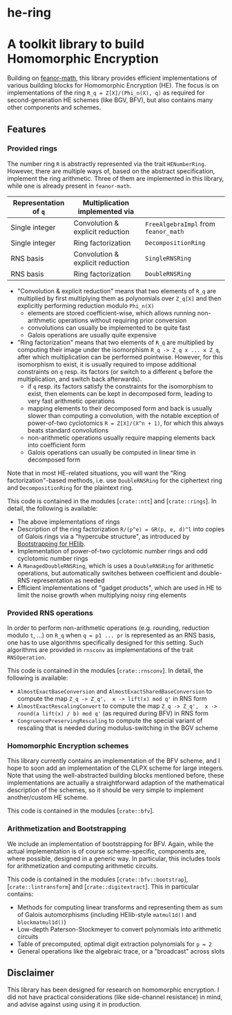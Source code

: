 # he-ring
# A toolkit library to build Homomorphic Encryption

Building on [feanor-math](https://crates.io/crates/feanor-math), this library provides efficient implementations of various building blocks for Homomorphic Encryption (HE).
The focus is on implementations of the ring `R_q = Z[X]/(Phi_n(X), q)` as required for second-generation HE schemes (like BGV, BFV), but also contains many other components and schemes.

## Features

### Provided rings

The number ring `R` is abstractly represented via the trait `HENumberRing`.
However, there are multiple ways of, based on the abstract specification, implement the ring arithmetic.
Three of them are implemented in this library, while one is already present in `feanor-math`.

| Representation of `q` | Multiplication implemented via   |                                      |
|-----------------------|----------------------------------|--------------------------------------|
| Single integer        | Convolution & explicit reduction | `FreeAlgebraImpl` from `feanor_math` |
| Single integer        | Ring factorization               | `DecompositionRing`                  |
| RNS basis             | Convolution & explicit reduction | `SingleRNSRing`                      |
| RNS basis             | Ring factorization               | `DoubleRNSRing`                      |

 - "Convolution & explicit reduction" means that two elements of `R_q` are multiplied by first multiplying them as polynomials over `Z_q[X]` and then explicitly performing reduction modulo `Phi_n(X)`
     - elements are stored coefficient-wise, which allows running non-arithmetic operations without requiring prior conversion
     - convolutions can usually be implemented to be quite fast
     - Galois operations are usually quite expensive
 - "Ring factorization" means that two elements of `R_q` are multiplied by computing their image under the isomorphism `R_q -> Z_q x ... x Z_q`, after which multiplication can be performed pointwise.
   However, for this isomorphism to exist, it is usually required to impose additional constraints on `q` resp. its factors (or switch to a different `q` before the multiplication, and switch back afterwards).
     - if `q` resp. its factors satisfy the constraints for the isomorphism to exist, then elements can be kept in decomposed form, leading to very fast arithmetic operations
     - mapping elements to their decomposed form and back is usually slower than computing a convolution, with the notable exception of power-of-two cyclotomics `R = Z[X]/(X^n + 1)`, for which this always beats standard convolutions
     - non-arithmetic operations usually require mapping elements back into coefficient form
     - Galois operations can usually be computed in linear time in decomposed form

Note that in most HE-related situations, you will want the "Ring factorization"-based methods, i.e. use `DoubleRNSRing` for the ciphertext ring and `DecompositionRing` for the plaintext ring.

This code is contained in the modules [`crate::ntt`] and [`crate::rings`].
In detail, the following is available:
 - The above implementations of rings
 - Description of the ring factorization `R/(p^e) = GR(p, e, d)^l` into copies of Galois rings via a "hypercube structure", as introduced by [Bootstrapping for HElib](https://ia.cr/2014/873).
 - Implementation of power-of-two cyclotomic number rings and odd cyclotomic number rings
 - A `ManagedDoubleRNSRing`, which is uses a `DoubleRNSRing` for arithmetic operations, but automatically switches between coefficient and double-RNS representation as needed
 - Efficient implementations of "gadget products", which are used in HE to limit the noise growth when multiplying noisy ring elements

### Provided RNS operations

In order to perform non-arithmetic operations (e.g. rounding, reduction modulo `t`, ...) on `R_q` when `q = p1 ... pr` is represented as an RNS basis, one has to use algorithms specifically designed for this setting.
Such algorithms are provided in `rnsconv` as implementations of the trait `RNSOperation`.

This code is contained in the modules [`crate::rnsconv`].
In detail, the following is available:
 - `AlmostExactBaseConversion` and `AlmostExactSharedBaseConversion` to compute the map `Z_q -> Z_q',  x -> lift(x) mod q'` in RNS form
 - `AlmostExactRescalingConvert` to compute the map `Z_q -> Z_q',  x -> round(a lift(x) / b) mod q'` (as required during BFV) in RNS form
 - `CongruencePreservingRescaling` to compute the special variant of rescaling that is needed during modulus-switching in the BGV scheme

### Homomorphic Encryption schemes

This library currently contains an implementation of the BFV scheme, and I hope to soon add an implementation of the CLPX scheme for large integers.
Note that using the well-abstracted building blocks mentioned before, these implementations are actually a straightforward adaption of the mathematical description of the schemes, so it should be very simple to implement another/custom HE scheme.

This code is contained in the modules [`crate::bfv`].

### Arithmetization and Bootstrapping

We include an implementation of bootstrapping for BFV.
Again, while the actual implementation is of course scheme-specific, components are, where possible, designed in a generic way.
In particular, this includes tools for arithmetization and computing arithmetic circuits.

This code is contained in the modules [`crate::bfv::bootstrap`], [`crate::lintransform`] and [`crate::digitextract`].
This in particular contains:
 - Methods for computing linear transforms and representing them as sum of Galois automorphisms (including HElib-style `matmul1d()` and `blockmatmul1d()`)
 - Low-depth Paterson-Stockmeyer to convert polynomials into arithmetic circuits
 - Table of precomputed, optimal digit extraction polynomials for `p = 2`
 - General operations like the algebraic trace, or a "broadcast" across slots

## Disclaimer

This library has been designed for research on homomorphic encryption.
I did not have practical considerations (like side-channel resistance) in mind, and advise against using using it in production.
